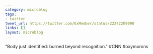 ```yaml
---
category: microblog
tags:
- twitter
tweet_url: https://twitter.com/ExMember/status/22242209098
links: []
layout: microblog
---
```

"Body just identified: burned beyond recognition." #CNN #oxymorons
